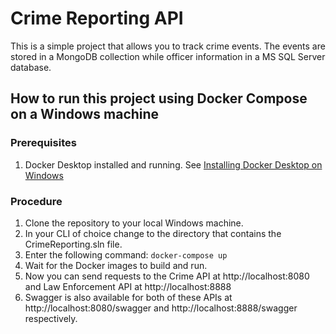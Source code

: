 # Crime Reporting API
This is a simple project that allows you to track crime events. The events are stored in a MongoDB collection while officer information in a MS SQL Server database.

## How to run this project using Docker Compose on a Windows machine

### Prerequisites
1. Docker Desktop installed and running. See [Installing Docker Desktop on Windows](https://docs.docker.com/desktop/install/windows-install/)

### Procedure
1. Clone the repository to your local Windows machine.
2. In your CLI of choice change to the directory that contains the CrimeReporting.sln file.
3. Enter the following command: `docker-compose up`
4. Wait for the Docker images to build and run.
5. Now you can send requests to the Crime API at http://localhost:8080 and Law Enforcement API at http://localhost:8888
6. Swagger is also available for both of these APIs at http://localhost:8080/swagger and http://localhost:8888/swagger respectively.
